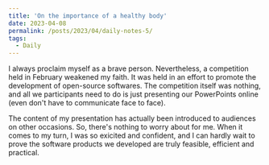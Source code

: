 ```yaml
---
title: 'On the importance of a healthy body'
date: 2023-04-08
permalink: /posts/2023/04/daily-notes-5/
tags:
  - Daily
---
```

 
I always proclaim myself as a brave person. Nevertheless, a competition held in February weakened my faith. It was held in an effort to promote the development of open-source softwares. The competition itself was nothing, and all we participants need to do is just presenting our PowerPoints online (even don't have to communicate face to face).

The content of my presentation has actually been introduced to audiences on other occasions. So, there's nothing to worry about for me. When it comes to my turn, I was so exicited and confident, and I can hardly wait to prove the software products we developed are truly feasible, efficient and practical. 
